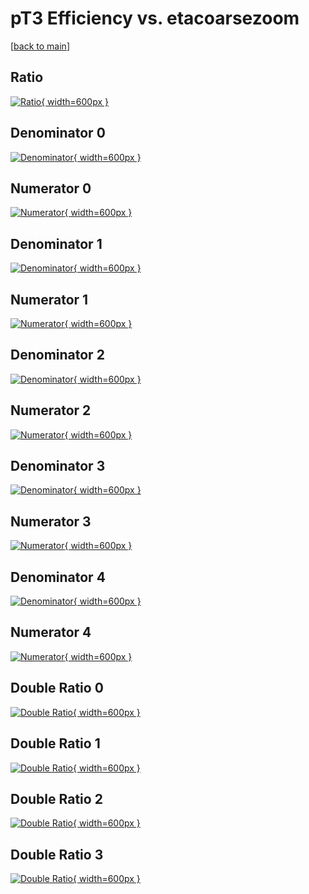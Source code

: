 # pT3 Efficiency vs. etacoarsezoom

[[back to main](./)]



## Ratio

[![Ratio](../mtv/var/pT3_vtr_211_0_eff_etacoarsezoom.png){ width=600px }](../mtv/var/pT3_vtr_211_0_eff_etacoarsezoom.pdf)

## Denominator 0

[![Denominator](../mtv/den/pT3_vtr_211_0_eff_etacoarsezoom_den0.png){ width=600px }](../mtv/den/pT3_vtr_211_0_eff_etacoarsezoom_den0.pdf)

## Numerator 0

[![Numerator](../mtv/num/pT3_vtr_211_0_eff_etacoarsezoom_num0.png){ width=600px }](../mtv/num/pT3_vtr_211_0_eff_etacoarsezoom_num0.pdf)

## Denominator 1

[![Denominator](../mtv/den/pT3_vtr_211_0_eff_etacoarsezoom_den1.png){ width=600px }](../mtv/den/pT3_vtr_211_0_eff_etacoarsezoom_den1.pdf)

## Numerator 1

[![Numerator](../mtv/num/pT3_vtr_211_0_eff_etacoarsezoom_num1.png){ width=600px }](../mtv/num/pT3_vtr_211_0_eff_etacoarsezoom_num1.pdf)

## Denominator 2

[![Denominator](../mtv/den/pT3_vtr_211_0_eff_etacoarsezoom_den2.png){ width=600px }](../mtv/den/pT3_vtr_211_0_eff_etacoarsezoom_den2.pdf)

## Numerator 2

[![Numerator](../mtv/num/pT3_vtr_211_0_eff_etacoarsezoom_num2.png){ width=600px }](../mtv/num/pT3_vtr_211_0_eff_etacoarsezoom_num2.pdf)

## Denominator 3

[![Denominator](../mtv/den/pT3_vtr_211_0_eff_etacoarsezoom_den3.png){ width=600px }](../mtv/den/pT3_vtr_211_0_eff_etacoarsezoom_den3.pdf)

## Numerator 3

[![Numerator](../mtv/num/pT3_vtr_211_0_eff_etacoarsezoom_num3.png){ width=600px }](../mtv/num/pT3_vtr_211_0_eff_etacoarsezoom_num3.pdf)

## Denominator 4

[![Denominator](../mtv/den/pT3_vtr_211_0_eff_etacoarsezoom_den4.png){ width=600px }](../mtv/den/pT3_vtr_211_0_eff_etacoarsezoom_den4.pdf)

## Numerator 4

[![Numerator](../mtv/num/pT3_vtr_211_0_eff_etacoarsezoom_num4.png){ width=600px }](../mtv/num/pT3_vtr_211_0_eff_etacoarsezoom_num4.pdf)

## Double Ratio 0

[![Double Ratio](../mtv/ratio/pT3_vtr_211_0_eff_etacoarsezoom_ratio0.png){ width=600px }](../mtv/ratio/pT3_vtr_211_0_eff_etacoarsezoom_ratio0.pdf)

## Double Ratio 1

[![Double Ratio](../mtv/ratio/pT3_vtr_211_0_eff_etacoarsezoom_ratio1.png){ width=600px }](../mtv/ratio/pT3_vtr_211_0_eff_etacoarsezoom_ratio1.pdf)

## Double Ratio 2

[![Double Ratio](../mtv/ratio/pT3_vtr_211_0_eff_etacoarsezoom_ratio2.png){ width=600px }](../mtv/ratio/pT3_vtr_211_0_eff_etacoarsezoom_ratio2.pdf)

## Double Ratio 3

[![Double Ratio](../mtv/ratio/pT3_vtr_211_0_eff_etacoarsezoom_ratio3.png){ width=600px }](../mtv/ratio/pT3_vtr_211_0_eff_etacoarsezoom_ratio3.pdf)

